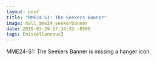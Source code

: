 ```yaml
---
layout: post
title: "MME24-S1: The Seekers Banner"
image: mall_mme24_seekerbanner
date: 2019-03-29 17:34:33 -0500
tags: [miscellaneous]
---
```


MME24-S1: The Seekers Banner is missing a hanger icon.
